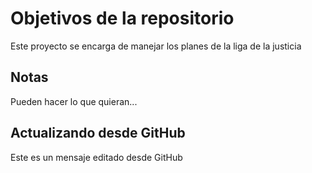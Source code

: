 # Objetivos de la repositorio

Este proyecto se encarga de manejar los planes de la liga de la justicia


## Notas
Pueden hacer lo que quieran...

## Actualizando desde GitHub
Este es un mensaje editado desde GitHub

